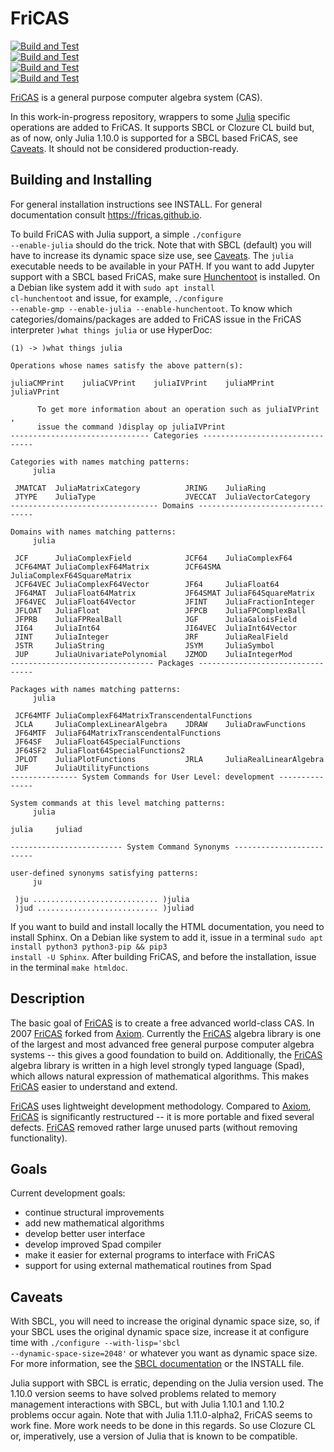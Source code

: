# FriCAS

[![Build and Test](https://github.com/gvanuxem/fricas/actions/workflows/linuxJulia_sbcl.yml/badge.svg)](https://github.com/gvanuxem/fricas/actions/workflows/linuxJulia_sbcl.yml)\
[![Build and Test](https://github.com/gvanuxem/fricas/actions/workflows/linuxJulia_ccl.yml/badge.svg)](https://github.com/gvanuxem/fricas/actions/workflows/linuxJulia_ccl.yml)\
[![Build and Test](https://github.com/gvanuxem/fricas/actions/workflows/macOSJulia_sbcl.yml/badge.svg)](https://github.com/gvanuxem/fricas/actions/workflows/macOSJulia_sbcl.yml)\
[![Build and Test](https://github.com/gvanuxem/fricas/actions/workflows/windowsJulia_sbcl.yml/badge.svg)](https://github.com/gvanuxem/fricas/actions/workflows/windowsJulia_sbcl.yml)

[FriCAS](https://fricas.github.io) is a general purpose computer algebra
system (CAS).

In this work-in-progress repository, wrappers to some [Julia](https://julialang.org)
specific operations are added to FriCAS. It supports SBCL or Clozure CL build but, as of now, only Julia 1.10.0 is
supported for a SBCL based FriCAS, see [Caveats](#caveats). It should not be considered production-ready.

## Building and Installing

For general installation instructions see INSTALL. For general documentation
consult <https://fricas.github.io>.

To build FriCAS with Julia support, a simple
<code>./configure --enable-julia</code> should do the trick.
Note that with SBCL (default) you will have to increase its dynamic space size use, see [Caveats](#caveats).
The <code>julia</code> executable needs to be available in your PATH.
If you want to add Jupyter support with a SBCL based FriCAS, make sure [Hunchentoot](https://edicl.github.io/hunchentoot/) is installed.
On a Debian like system add it with <code>sudo apt install cl-hunchentoot</code>
and issue, for example,
<code>./configure --enable-gmp --enable-julia --enable-hunchentoot</code>.
To know which categories/domains/packages are added to FriCAS issue in the
FriCAS interpreter <code>)what things julia</code> or use HyperDoc:

```
(1) -> )what things julia

Operations whose names satisfy the above pattern(s):

juliaCMPrint    juliaCVPrint    juliaIVPrint    juliaMPrint
juliaVPrint

      To get more information about an operation such as juliaIVPrint ,
      issue the command )display op juliaIVPrint
------------------------------- Categories --------------------------------

Categories with names matching patterns:
     julia

 JMATCAT  JuliaMatrixCategory          JRING    JuliaRing
 JTYPE    JuliaType                    JVECCAT  JuliaVectorCategory
--------------------------------- Domains ---------------------------------

Domains with names matching patterns:
     julia

 JCF      JuliaComplexField            JCF64    JuliaComplexF64
 JCF64MAT JuliaComplexF64Matrix        JCF64SMA JuliaComplexF64SquareMatrix
 JCF64VEC JuliaComplexF64Vector        JF64     JuliaFloat64
 JF64MAT  JuliaFloat64Matrix           JF64SMAT JuliaF64SquareMatrix
 JF64VEC  JuliaFloat64Vector           JFINT    JuliaFractionInteger
 JFLOAT   JuliaFloat                   JFPCB    JuliaFPComplexBall
 JFPRB    JuliaFPRealBall              JGF      JuliaGaloisField
 JI64     JuliaInt64                   JI64VEC  JuliaInt64Vector
 JINT     JuliaInteger                 JRF      JuliaRealField
 JSTR     JuliaString                  JSYM     JuliaSymbol
 JUP      JuliaUnivariatePolynomial    JZMOD    JuliaIntegerMod
-------------------------------- Packages ---------------------------------

Packages with names matching patterns:
     julia

 JCF64MTF JuliaComplexF64MatrixTranscendentalFunctions
 JCLA     JuliaComplexLinearAlgebra    JDRAW    JuliaDrawFunctions
 JF64MTF  JuliaF64MatrixTranscendentalFunctions
 JF64SF   JuliaFloat64SpecialFunctions
 JF64SF2  JuliaFloat64SpecialFunctions2
 JPLOT    JuliaPlotFunctions           JRLA     JuliaRealLinearAlgebra
 JUF      JuliaUtilityFunctions
--------------- System Commands for User Level: development ---------------

System commands at this level matching patterns:
     julia

julia     juliad

------------------------- System Command Synonyms -------------------------

user-defined synonyms satisfying patterns:
     ju

 )ju ............................ )julia
 )jud ........................... )juliad

```

If you want to build and install locally the HTML documentation,
you need to install Sphinx. On a Debian like system to add it, issue in a
terminal <code>sudo apt install python3 python3-pip && pip3 install -U Sphinx</code>.
After building FriCAS, and before the installation, issue in the terminal
<code>make htmldoc</code>.

## Description

The basic goal of [FriCAS](https://fricas.github.io) is to create a free
advanced world-class CAS. In 2007 [FriCAS](https://fricas.github.io)
forked from [Axiom](http://axiom-developer.org). Currently the
[FriCAS](https://fricas.github.io) algebra library is one of the largest
and most advanced free general purpose computer algebra systems \-- this
gives a good foundation to build on. Additionally, the
[FriCAS](https://fricas.github.io) algebra library is written in a high
level strongly typed language (Spad), which allows natural expression of
mathematical algorithms. This makes [FriCAS](https://fricas.github.io)
easier to understand and extend.

[FriCAS](https://fricas.github.io) uses lightweight development
methodology. Compared to [Axiom](http://axiom-developer.org),
[FriCAS](https://fricas.github.io) is significantly restructured \-- it
is more portable and fixed several defects.
[FriCAS](https://fricas.github.io) removed rather large unused parts
(without removing functionality).

## Goals

Current development goals:

-   continue structural improvements
-   add new mathematical algorithms
-   develop better user interface
-   develop improved Spad compiler
-   make it easier for external programs to interface with FriCAS
-   support for using external mathematical routines from Spad

## Caveats

With SBCL, you will need to increase the original dynamic space size, so, if your SBCL uses the original dynamic space size, increase it at configure time with <code>./configure --with-lisp='sbcl --dynamic-space-size=2048'</code> or whatever you want as dynamic space size. For more information, see the [SBCL documentation](https://www.sbcl.org/manual/index.html) or the INSTALL file.

Julia support with SBCL is erratic, depending on the Julia version used. The 1.10.0 version seems to have solved problems related to memory management interactions with SBCL, but with Julia 1.10.1 and 1.10.2 problems occur again. Note that with Julia 1.11.0-alpha2, FriCAS seems to work fine. More work needs to be done in this regards. So use Clozure CL or, imperatively, use a version of Julia that is known to be compatible.
